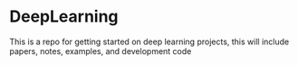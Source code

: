 DeepLearning
==========
This is a repo for getting started on deep learning projects, this will include 
papers, notes, examples, and development code

